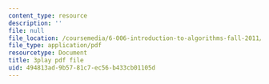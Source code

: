 ```yaml
---
content_type: resource
description: ''
file: null
file_location: /coursemedia/6-006-introduction-to-algorithms-fall-2011/494813ad9b5781c7ec56b433cb01105d_tp4_UXaVyx8.pdf
file_type: application/pdf
resourcetype: Document
title: 3play pdf file
uid: 494813ad-9b57-81c7-ec56-b433cb01105d
---
```

